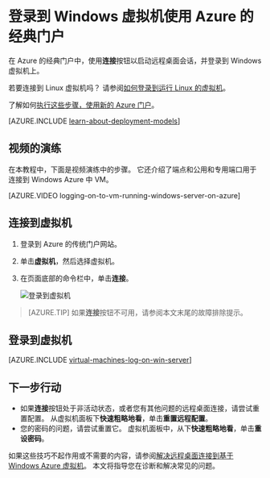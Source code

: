 <properties
    pageTitle="登录到经典的 Azure VM |Microsoft Azure"
    description="使用 Azure 的传统门户网站登录到 Windows 虚拟机使用传统部署模型创建。"
    services="virtual-machines-windows"
    documentationCenter=""
    authors="cynthn"
    manager="timlt"
    editor="tysonn"
    tags="azure-service-management"/>

<tags
    ms.service="virtual-machines-windows"
    ms.workload="infrastructure-services"
    ms.tgt_pltfrm="vm-windows"
    ms.devlang="na"
    ms.topic="article"
    ms.date="07/28/2016"
    ms.author="cynthn"/>


# <a name="log-on-to-a-windows-virtual-machine-using-the-azure-classic-portal"></a>登录到 Windows 虚拟机使用 Azure 的经典门户

在 Azure 的经典门户中，使用**连接**按钮以启动远程桌面会话，并登录到 Windows 虚拟机上。

若要连接到 Linux 虚拟机吗？ 请参阅[如何登录到运行 Linux 的虚拟机](virtual-machines-linux-mac-create-ssh-keys.md)。

了解如何[执行这些步骤，使用新的 Azure 门户](virtual-machines-windows-connect-logon.md)。

[AZURE.INCLUDE [learn-about-deployment-models](../../includes/learn-about-deployment-models-classic-include.md)] 

## <a name="video-walkthrough"></a>视频的演练

在本教程中，下面是视频演练中的步骤。 它还介绍了端点和公用和专用端口用于连接到 Windows Azure 中 VM。

[AZURE.VIDEO logging-on-to-vm-running-windows-server-on-azure]


## <a name="connect-to-the-virtual-machine"></a>连接到虚拟机

1. 登录到 Azure 的传统门户网站。

2. 单击**虚拟机**，然后选择虚拟机。

3. 在页面底部的命令栏中，单击**连接**。

    ![登录到虚拟机](./media/virtual-machines-windows-classic-connect-logon/connectwindows.png)
    
> [AZURE.TIP] 如果**连接**按钮不可用，请参阅本文末尾的故障排除提示。

## <a name="log-on-to-the-virtual-machine"></a>登录到虚拟机

[AZURE.INCLUDE [virtual-machines-log-on-win-server](../../includes/virtual-machines-log-on-win-server.md)]

## <a name="next-steps"></a>下一步行动

-   如果**连接**按钮处于非活动状态，或者您有其他问题的远程桌面连接，请尝试重置配置。 从虚拟机面板下**快速粗略地看**，单击**重置远程配置**。
-   您的密码的问题，请尝试重置它。 虚拟机面板中，从下**快速粗略地看**，单击**重设密码**。

如果这些技巧不起作用或不需要的内容，请参阅[解决远程桌面连接到基于 Windows Azure 虚拟机](virtual-machines-windows-troubleshoot-rdp-connection.md)。 本文将指导您在诊断和解决常见的问题。


